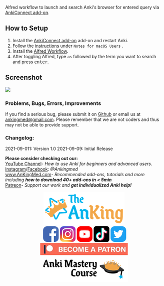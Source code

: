 Alfred workflow to launch and search Anki's browser for entered query via <a href="https://ankiweb.net/shared/info/2055492159">AnkiConnect add-on</a>.



## How to Setup
1. Install the <a href="https://ankiweb.net/shared/info/2055492159">AnkiConnect add-on</a> add-on and restart Anki.
2. Follow the <a href="https://foosoft.net/projects/anki-connect/">instructions</a> under `Notes for macOS Users` .
3. Install the <a href="https://github.com/AnKingMed/Alfred-Anki-Search/releases">Alfred  Workflow</a>.
4. After toggling Alfred, type `as` followed by the term you want to search and press <kbd>enter</kbd>.

## Screenshot
<img src="/screenshots/Alfred Anki Searcher.gif">

### Problems, Bugs, Errors, Improvements
If you find a serious bug, please submit it on <a href="https://github.com/AnKingMed/Alfred-Anki-Search/issues" rel="nofollow">Github</a> or email us at ankingmed@gmail.com. Please remember that we are not coders and thus may not be able to provide support.

### Changelog:
2021-09-011: Version 1.0
2021-09-09: Initial Release


<b>Please consider checking out our:</b>
<br>
<a href="https://www.youtube.com/theanking/playlists" rel="nofollow">YouTube Channel</a>- <i>How to use Anki for beginners and advanced users.</i> 
<br>
<a href="https://www.instagram.com/ankingmed" rel="nofollow">Instagram</a>/<a href="https://www.facebook.com/ankingmed" rel="nofollow">Facebook</a>: <i>@Ankingmed</i>
<br>
<a href="https://www.ankingmed.com" rel="nofollow">www.AnKingMed.com</a>- <i>Recommended add-ons, tutorials and more including <b>how to download 40+ add-ons in &lt; 5min</b></i>
<br>
<a href="https://www.ankipalace.com/membership" rel="nofollow">Patreon</a>- <i>Support our work and <b>get individualized Anki help!</b></i><br>

<p align="center">
<center><div style="vertical-align:middle;"><a href="https://www.theanking.com"><img src="https://raw.githubusercontent.com/AnKingMed/My-images/master/AnKing/TheAnKing-New.png?raw=true"></a></div></center>

<center>&nbsp;<a href="https://www.facebook.com/ankingmed"><img src="https://raw.githubusercontent.com/AnKingMed/My-images/master/Social/FB.png?raw=true"></a>
<a href="https://www.instagram.com/ankingmed"><img src="https://raw.githubusercontent.com/AnKingMed/My-images/master/Social/Instagram.png?raw=true"></a>
<a href="https://www.youtube.com/theanking"><img src="https://raw.githubusercontent.com/AnKingMed/My-images/master/Social/YT.png?raw=true"></a>
<a href="https://www.tiktok.com/@ankingmed"><img src="https://raw.githubusercontent.com/AnKingMed/My-images/master/Social/TikTok.png?raw=true"></a>
<a href="https://www.twitter.com/ankingmed"><img src="https://raw.githubusercontent.com/AnKingMed/My-images/master/Social/Twitter.png?raw=true"></a></center>

<div><center><a href="https://www.theanking.com/vip"><img src="https://raw.githubusercontent.com/AnKingMed/My-images/master/AnKing/Patreon.jpg?raw=true"></a></center></div>



<div><center><a href="https://courses.theanking.com"><img src="https://raw.githubusercontent.com/AnKingMed/My-images/master/AnKing/MasteryCourse.png?raw=true"></a></center></div>


</p>
